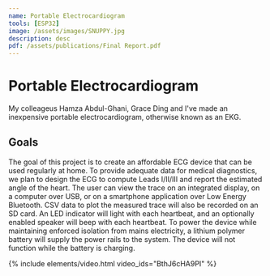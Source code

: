 ```yaml
---
name: Portable Electrocardiogram
tools: [ESP32]
image: /assets/images/SNUPPY.jpg
description: desc
pdf: /assets/publications/Final Report.pdf
---
```


# Portable Electrocardiogram

My colleageus Hamza Abdul-Ghani, Grace Ding and I've made an inexpensive portable electrocardiogram, otherwise known as an EKG.

## Goals

The goal of this project is to create an affordable ECG device that can be used regularly at home. To provide adequate data for medical diagnostics, we plan to design the ECG to compute Leads I/II/III and report the estimated angle of the heart. The user can view the trace on an integrated display, on a computer over USB, or on a smartphone application over Low Energy Bluetooth. CSV data to plot the measured trace will also be recorded on an SD card. An LED indicator will light with each heartbeat, and an optionally enabled speaker will beep with each heartbeat. To power the device while maintaining enforced isolation from mains electricity, a lithium polymer battery will supply the power rails to the system. The device will not function while the battery is charging.

{% include elements/video.html video_ids="BthJ6cHA9PI" %}
